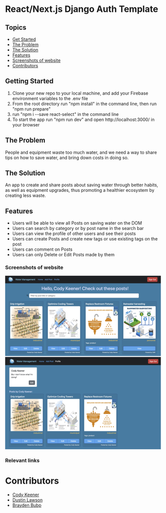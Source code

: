 # React/Next.js Django Auth Template

## Topics
- [Get Started](#getting-started)
- [The Problem](#the-problem)
- [The Solution](#the-solution)
- [Features](#features)
- [Screenshots of website](#screenshots-of-website)
- [Contributors](#contributors)

## Getting Started
1. Clone your new repo to your local machine, and add your Firebase environment variables to the .env file
2. From the root directory run "npm install" in the command line, then run "npm run prepare"
3. run "npm i --save react-select" in the command line
4. To start the app run "npm run dev" and open http://localhost:3000/ in your browser

## The Problem 
People and equipment waste too much water, and we need a way to share tips on how to save water, and bring down costs in doing so.

## The Solution 
An app to create and share posts about saving water through better habits, as well as equipment upgrades, thus promoting a healthier ecosystem by creating less waste.
## Features
- Users will be able to view all Posts on saving water on the DOM
- Users can search by category or by post name in the search bar
- Users can view the profile of other users and see their posts
- Users can create Posts and create new tags or use existing tags on the post
- Users can comment on Posts
- Users can only Delete or Edit Posts made by them

### Screenshots of website
![Home Page](image.png)
![Profile page](image-1.png)

### Relevant links


# Contributors 
- [Cody Keener](https://github.com/codyKeener)
- [Dustin Lawson](https://github.com/DWLAW)
- [Brayden Bubp](https://github.com/braydenbubp)
